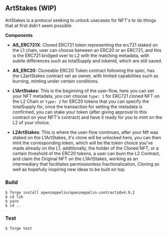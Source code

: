 ## ArtStakes (WIP)

ArtStakes is a protocol seeking to unlock usecases for NFT's to do things that at first didn't seem possible.

**Components**

- **AS_ERC721X**: Cloned ERC721 token representing the erc721 staked on the L1 chain, user can choose between an ERC20 or an ERC721, and this is the ERC721 bridged over to L2 with the matching metadata, with subtle differences such as totalSupply and tokenId, which are still saved.

- **AS_ERC20**: Cloneable ERC20 Token contract following the spec, has the L2artStakes contract set as owner, with limited capabilities such as burning, minting under certain conditions.

- **L1ArtStakes**:
  This is the beginning of the user-flow, here you can set your NFT metadata, you can choose `type: 1` for ERC721 cloned NFT on the L2 Chain or `type: 2` for ERC20 tokens that you can specify the totalSupply for, once the transaction for setting the metadata is confirmed, you can stake your token (after giving approval to this contract on your NFT's contract) and have it ready for you to mint on the L2 of your choice.

- **L2ArtStakes**: This is where the user-flow continues, after your Nft was staked on the L1ArtStakes, it's clone will be unlocked here, you can then mint the corresponding token, which will be the token choice you've made already on the L1, additionally, the holder of the Cloned NFT, or a certain threshold of the ERC20 tokens, a user can burn the L2 Contract, and claim the Original NFT on the L1ArtStakes, working as an intermediary that facilitates permissionless fractionalization, Cloning as well as hopefully inspiring new ideas to be built on top.

### Build

```shell
$ forge install openzeppelin/openzeppelin-contracts@v4.9.2
$ cd lib
$ yarn
$ cd ..
```

### Test

```shell
$ forge test
```
